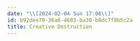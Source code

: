 ```yaml
---
date: "\\[2024-02-04 Sun 17:06\\]"
id: b92dee70-36a6-4603-ba30-b8dc7f8b5c2a
title: Creative Destruction
---
```


